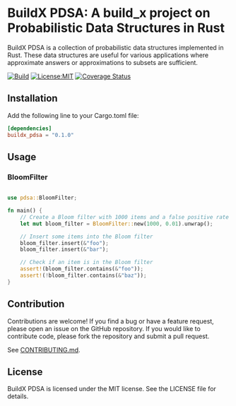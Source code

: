 # BuildX PDSA: A build_x project on Probabilistic Data Structures in Rust

BuildX PDSA is a collection of probabilistic data structures implemented in Rust. These data structures are useful for various applications where approximate answers or approximations to subsets are sufficient.

[![Build](https://github.com/arunma/buildx_pdsa/actions/workflows/rust.yml/badge.svg)](https://github.com/arunma/buildx_pdsa/actions/workflows/rust.yml)
[![License:MIT](https://img.shields.io/badge/License-MIT-yellow.svg)](https://opensource.org/licenses/MIT)
[![Coverage Status](https://coveralls.io/repos/github/arunma/buildx_pdsa/badge.svg?branch=main)](https://coveralls.io/github/arunma/buildx_pdsa?branch=main)



## Installation

Add the following line to your Cargo.toml file:

```toml
[dependencies]
buildx_pdsa = "0.1.0"
```
## Usage 

### BloomFilter

```rust

use pdsa::BloomFilter;

fn main() {
    // Create a Bloom filter with 1000 items and a false positive rate of 1%
    let mut bloom_filter = BloomFilter::new(1000, 0.01).unwrap();

    // Insert some items into the Bloom filter
    bloom_filter.insert(&"foo");
    bloom_filter.insert(&"bar");

    // Check if an item is in the Bloom filter
    assert!(bloom_filter.contains(&"foo"));
    assert!(!bloom_filter.contains(&"baz"));
}
```

## Contribution
Contributions are welcome! If you find a bug or have a feature request, please open an issue on the GitHub repository. If you would like to contribute code, please fork the repository and submit a pull request.

See [CONTRIBUTING.md](CONTRIBUTING.md).


## License

BuildX PDSA is licensed under the MIT license. See the LICENSE file for details.



